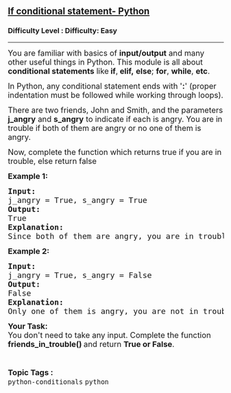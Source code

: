 <h2><a href="https://www.geeksforgeeks.org/problems/if-loop-python/1?page=1&category=python&sortBy=submissions">If conditional statement- Python</a></h2><h3>Difficulty Level : Difficulty: Easy</h3><hr><div class="problems_problem_content__Xm_eO"><p><span style="font-size: 18px;">You are familiar with basics of <strong>input/output</strong> and many other useful things in Python. This module is all about<strong> conditional statements</strong> like<strong> if</strong>,<strong> elif,</strong>&nbsp;<strong>else</strong>; <strong>for</strong>, <strong>while</strong>, <strong>etc</strong>.</span></p>
<p><span style="font-size: 18px;">In Python, any conditional statement ends with '<strong>:</strong>' (proper indentation must be followed while working through loops).</span></p>
<p><span style="font-size: 18px;">There are two friends, John and Smith, and the parameters<strong> j_angry</strong> and <strong>s_angry</strong> to indicate if each is angry. You are in trouble if both of them are angry or no one of them is angry. </span></p>
<p><span style="font-size: 18px;">Now, complete the function which returns true if you are in trouble, else return false</span></p>
<p><span style="font-size: 18px;"><strong>Example 1:</strong></span></p>
<pre><span style="font-size: 18px;"><strong>Input:</strong>
j_angry = True, s_angry = True
<strong>Output:</strong>
True
<strong>Explanation:</strong>
Since both of them are angry, you are in trouble.</span>
</pre>
<p><span style="font-size: 18px;"><strong>Example 2:</strong></span></p>
<pre><span style="font-size: 18px;"><strong>Input:</strong>
j_angry = True, s_angry = False
<strong>Output:</strong>
False
<strong>Explanation:</strong>
Only one of them is angry, you are not in trouble.</span></pre>
<p><strong><span style="font-size: 18px;">Your Task:</span></strong><br><span style="font-size: 18px;">You don't need to take any input. Complete the function <strong>friends_in_trouble()&nbsp;</strong>and return <strong>True or False</strong>.</span></p></div><br><p><span style=font-size:18px><strong>Topic Tags : </strong><br><code>python-conditionals</code>&nbsp;<code>python</code>&nbsp;